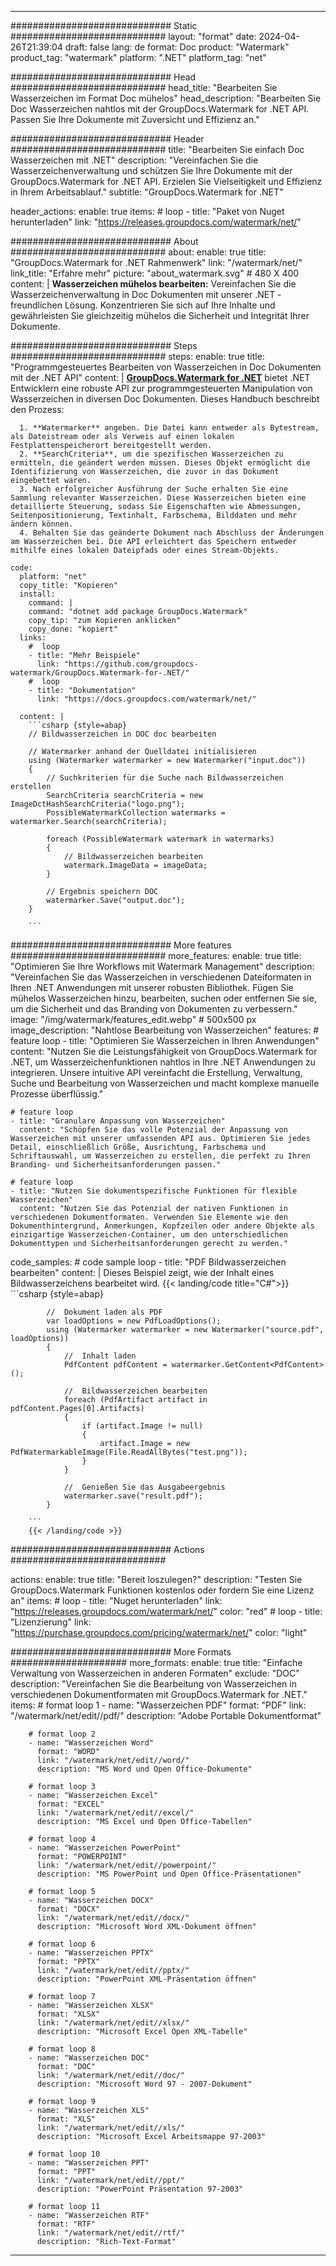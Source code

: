 
---
############################# Static ############################
layout: "format"
date:  2024-04-26T21:39:04
draft: false
lang: de
format: Doc
product: "Watermark"
product_tag: "watermark"
platform: ".NET"
platform_tag: "net"

############################# Head ############################
head_title: "Bearbeiten Sie Wasserzeichen im Format Doc mühelos"
head_description: "Bearbeiten Sie Doc Wasserzeichen nahtlos mit der GroupDocs.Watermark for .NET API. Passen Sie Ihre Dokumente mit Zuversicht und Effizienz an."

############################# Header ############################
title: "Bearbeiten Sie einfach Doc Wasserzeichen mit .NET" 
description: "Vereinfachen Sie die Wasserzeichenverwaltung und schützen Sie Ihre Dokumente mit der GroupDocs.Watermark for .NET API. Erzielen Sie Vielseitigkeit und Effizienz in Ihrem Arbeitsablauf."
subtitle: "GroupDocs.Watermark for .NET" 

header_actions:
  enable: true
  items:
    #  loop
    - title: "Paket von Nuget herunterladen"
      link: "https://releases.groupdocs.com/watermark/net/"
      
############################# About ############################
about:
    enable: true
    title: "GroupDocs.Watermark for .NET Rahmenwerk"
    link: "/watermark/net/"
    link_title: "Erfahre mehr"
    picture: "about_watermark.svg" # 480 X 400
    content: |
       **Wasserzeichen mühelos bearbeiten:** Vereinfachen Sie die Wasserzeichenverwaltung in Doc Dokumenten mit unserer .NET -freundlichen Lösung. Konzentrieren Sie sich auf Ihre Inhalte und gewährleisten Sie gleichzeitig mühelos die Sicherheit und Integrität Ihrer Dokumente.

############################# Steps ############################
steps:
    enable: true
    title: "Programmgesteuertes Bearbeiten von Wasserzeichen in Doc Dokumenten mit der .NET API"
    content: |
      **[GroupDocs.Watermark for .NET](https://products.groupdocs.com/watermark/net/)** bietet .NET Entwicklern eine robuste API zur programmgesteuerten Manipulation von Wasserzeichen in diversen Doc Dokumenten. Dieses Handbuch beschreibt den Prozess:
      
      1. **Watermarker** angeben. Die Datei kann entweder als Bytestream, als Dateistream oder als Verweis auf einen lokalen Festplattenspeicherort bereitgestellt werden.
      2. **SearchCriteria**, um die spezifischen Wasserzeichen zu ermitteln, die geändert werden müssen. Dieses Objekt ermöglicht die Identifizierung von Wasserzeichen, die zuvor in das Dokument eingebettet waren.
      3. Nach erfolgreicher Ausführung der Suche erhalten Sie eine Sammlung relevanter Wasserzeichen. Diese Wasserzeichen bieten eine detaillierte Steuerung, sodass Sie Eigenschaften wie Abmessungen, Seitenpositionierung, Textinhalt, Farbschema, Bilddaten und mehr ändern können.
      4. Behalten Sie das geänderte Dokument nach Abschluss der Änderungen am Wasserzeichen bei. Die API erleichtert das Speichern entweder mithilfe eines lokalen Dateipfads oder eines Stream-Objekts.
   
    code:
      platform: "net"
      copy_title: "Kopieren"
      install:
        command: |
        command: "dotnet add package GroupDocs.Watermark"
        copy_tip: "zum Kopieren anklicken"
        copy_done: "kopiert"
      links:
        #  loop
        - title: "Mehr Beispiele"
          link: "https://github.com/groupdocs-watermark/GroupDocs.Watermark-for-.NET/"
        #  loop
        - title: "Dokumentation"
          link: "https://docs.groupdocs.com/watermark/net/"
          
      content: |
        ```csharp {style=abap}
        // Bildwasserzeichen in DOC doc bearbeiten

        // Watermarker anhand der Quelldatei initialisieren
        using (Watermarker watermarker = new Watermarker("input.doc"))
        {
            // Suchkriterien für die Suche nach Bildwasserzeichen erstellen
            SearchCriteria searchCriteria = new ImageDctHashSearchCriteria("logo.png");
            PossibleWatermarkCollection watermarks = watermarker.Search(searchCriteria);

            foreach (PossibleWatermark watermark in watermarks)
            {
                // Bildwasserzeichen bearbeiten
                watermark.ImageData = imageData;
            }

            // Ergebnis speichern DOC
            watermarker.Save("output.doc");
        }
        
        ```     

############################# More features ############################
more_features:
  enable: true
  title: "Optimieren Sie Ihre Workflows mit Watermark Management"
  description: "Vereinfachen Sie das Wasserzeichen in verschiedenen Dateiformaten in Ihren .NET Anwendungen mit unserer robusten Bibliothek. Fügen Sie mühelos Wasserzeichen hinzu, bearbeiten, suchen oder entfernen Sie sie, um die Sicherheit und das Branding von Dokumenten zu verbessern."
  image: "/img/watermark/features_edit.webp" # 500x500 px
  image_description: "Nahtlose Bearbeitung von Wasserzeichen"
  features:
    # feature loop
    - title: "Optimieren Sie Wasserzeichen in Ihren Anwendungen"
      content: "Nutzen Sie die Leistungsfähigkeit von GroupDocs.Watermark for .NET, um Wasserzeichenfunktionen nahtlos in Ihre .NET Anwendungen zu integrieren. Unsere intuitive API vereinfacht die Erstellung, Verwaltung, Suche und Bearbeitung von Wasserzeichen und macht komplexe manuelle Prozesse überflüssig."

    # feature loop
    - title: "Granulare Anpassung von Wasserzeichen"
      content: "Schöpfen Sie das volle Potenzial der Anpassung von Wasserzeichen mit unserer umfassenden API aus. Optimieren Sie jedes Detail, einschließlich Größe, Ausrichtung, Farbschema und Schriftauswahl, um Wasserzeichen zu erstellen, die perfekt zu Ihren Branding- und Sicherheitsanforderungen passen."

    # feature loop
    - title: "Nutzen Sie dokumentspezifische Funktionen für flexible Wasserzeichen"
      content: "Nutzen Sie das Potenzial der nativen Funktionen in verschiedenen Dokumentformaten. Verwenden Sie Elemente wie den Dokumenthintergrund, Anmerkungen, Kopfzeilen oder andere Objekte als einzigartige Wasserzeichen-Container, um den unterschiedlichen Dokumenttypen und Sicherheitsanforderungen gerecht zu werden."
      
  code_samples:
    # code sample loop
    - title: "PDF Bildwasserzeichen bearbeiten"
      content: |
        Dieses Beispiel zeigt, wie der Inhalt eines Bildwasserzeichens bearbeitet wird.
        {{< landing/code title="C#">}}
        ```csharp {style=abap}
        
            //  Dokument laden als PDF
            var loadOptions = new PdfLoadOptions();
            using (Watermarker watermarker = new Watermarker("source.pdf", loadOptions))
            {
                //  Inhalt laden
                PdfContent pdfContent = watermarker.GetContent<PdfContent>();

                //  Bildwasserzeichen bearbeiten
                foreach (PdfArtifact artifact in pdfContent.Pages[0].Artifacts)
                {
                    if (artifact.Image != null)
                    {
                        artifact.Image = new PdfWatermarkableImage(File.ReadAllBytes("test.png"));
                    }
                }

                //  Genießen Sie das Ausgabeergebnis
                watermarker.save("result.pdf");
            }

        ```
        {{< /landing/code >}}


############################# Actions ############################

actions:
  enable: true
  title: "Bereit loszulegen?"
  description: "Testen Sie GroupDocs.Watermark Funktionen kostenlos oder fordern Sie eine Lizenz an"
  items:
    #  loop
    - title: "Nuget herunterladen"
      link: "https://releases.groupdocs.com/watermark/net/"
      color: "red"
        #  loop
    - title: "Lizenzierung"
      link: "https://purchase.groupdocs.com/pricing/watermark/net/"
      color: "light"


############################# More Formats #####################
more_formats:
    enable: true
    title: "Einfache Verwaltung von Wasserzeichen in anderen Formaten"
    exclude: "DOC"
    description: "Vereinfachen Sie die Bearbeitung von Wasserzeichen in verschiedenen Dokumentformaten mit GroupDocs.Watermark for .NET."
    items: 
        # format loop 1
        - name: "Wasserzeichen PDF"
          format: "PDF"
          link: "/watermark/net/edit//pdf/"
          description: "Adobe Portable Dokumentformat"

        # format loop 2
        - name: "Wasserzeichen Word"
          format: "WORD"
          link: "/watermark/net/edit//word/"
          description: "MS Word und Open Office-Dokumente"
          
        # format loop 3
        - name: "Wasserzeichen Excel"
          format: "EXCEL"
          link: "/watermark/net/edit//excel/"
          description: "MS Excel und Open Office-Tabellen"

        # format loop 4
        - name: "Wasserzeichen PowerPoint"
          format: "POWERPOINT"
          link: "/watermark/net/edit//powerpoint/"
          description: "MS PowerPoint und Open Office-Präsentationen"

        # format loop 5
        - name: "Wasserzeichen DOCX"
          format: "DOCX"
          link: "/watermark/net/edit//docx/"
          description: "Microsoft Word XML-Dokument öffnen"
          
        # format loop 6
        - name: "Wasserzeichen PPTX"
          format: "PPTX"
          link: "/watermark/net/edit//pptx/"
          description: "PowerPoint XML-Präsentation öffnen"
          
        # format loop 7
        - name: "Wasserzeichen XLSX"
          format: "XLSX"
          link: "/watermark/net/edit//xlsx/"
          description: "Microsoft Excel Open XML-Tabelle"

        # format loop 8
        - name: "Wasserzeichen DOC"
          format: "DOC"
          link: "/watermark/net/edit//doc/"
          description: "Microsoft Word 97 - 2007-Dokument"

        # format loop 9
        - name: "Wasserzeichen XLS"
          format: "XLS"
          link: "/watermark/net/edit//xls/"
          description: "Microsoft Excel Arbeitsmappe 97-2003"

        # format loop 10
        - name: "Wasserzeichen PPT"
          format: "PPT"
          link: "/watermark/net/edit//ppt/"
          description: "PowerPoint Präsentation 97-2003"

        # format loop 11
        - name: "Wasserzeichen RTF"
          format: "RTF"
          link: "/watermark/net/edit//rtf/"
          description: "Rich-Text-Format"

---